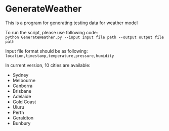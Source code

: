 # GenerateWeather
This is a program for generating testing data for weather model

To run the script, please use following code:</br>
  `python GenerateWeather.py --input input file path --output output file path`

Input file format should be as following:</br>
`location,timestamp,temperature,pressure,humidity`

In current version, 10 cities are available:
* Sydney
* Melbourne
* Canberra
* Brisbane
* Adelaide
* Gold Coast
* Uluru
* Perth
* Geraldton
* Bunbury

